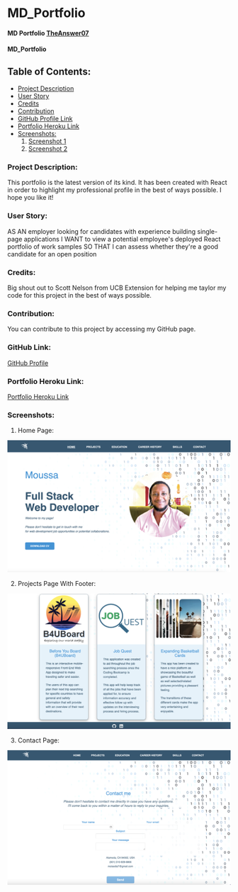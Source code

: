 # MD_Portfolio

#### MD Portfolio [TheAnswer07](https://github.com/TheAnswer07)

#### MD_Portfolio

## Table of Contents:
* [Project Description](#project-description)
* [User Story](#username)
* [Credits](#credits)
* [Contribution](#contribution)
* [GitHub Profile Link](#github-profile)
* [Portfolio Heroku Link](#portfolio-heroku-link)
* [Screenshots:](#screenshots)
    1. [Screenshot 1](#Screenshot-1)
    2. [Screenshot 2](#Screenshot-2)



### Project Description:

This portfolio is the latest version of its kind. It has been created with React in order to highlight my professional profile in the best of ways possible. I hope you like it!

### User Story:

AS AN employer looking for candidates with experience building single-page applications
I WANT to view a potential employee's deployed React portfolio of work samples
SO THAT I can assess whether they're a good candidate for an open position

### Credits:

Big shout out to Scott Nelson from UCB Extension for helping me taylor my code for this project in the best of ways possible.

### Contribution:

You can contribute to this project by accessing my GitHub page.

### GitHub Link:

[GitHub Profile](https://github.com/TheAnswer07)

### Portfolio Heroku Link:

[Portfolio Heroku Link](https://portfoliomoussadia.herokuapp.com/)

### Screenshots:

1. Home Page:

![Home Page](public/screenshots/Home-Page.png "Home Page")

2. Projects Page With Footer:

![Projects Page With Footer](public/screenshots/Projects-Page-With-Footer.png "Projects Page With Footer")

3. Contact Page:

![Contact Page](public/screenshots/Contact-Page.png "Contact Page")